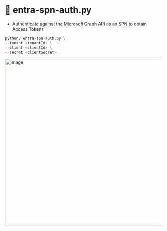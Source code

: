 # 🐍 entra-spn-auth.py

- Authenticate against the Microsoft Graph API as an SPN to obtain Access Tokens

```python
python3 entra-spn-auth.py \
--tenant <tenantId> \
--client <clientId> \
--secret <clientSecret>
```

<img width="536" alt="image" src="https://github.com/user-attachments/assets/4071c8b6-7a14-40a5-9c2b-4d69769d4774" />
